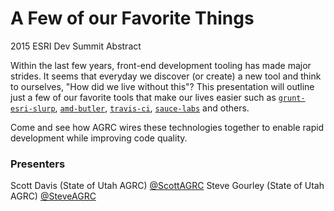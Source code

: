 A Few of our Favorite Things
============================
2015 ESRI Dev Summit Abstract

Within the last few years, front-end development tooling has made major strides. It seems that everyday we discover (or create) a new tool and think to ourselves, "How did we live without this"? This presentation will outline just a few of our favorite tools that make our lives easier such as [`grunt-esri-slurp`](https://github.com/steveoh/grunt-esri-slurp), [`amd-butler`](https://github.com/agrc/AmdButler), [`travis-ci`](https://travis-ci.org/), [`sauce-labs`](https://saucelabs.com/) and others.

Come and see how AGRC wires these technologies together to enable rapid development while improving code quality.


### Presenters
Scott Davis (State of Utah AGRC) [@ScottAGRC](https://twitter.com/ScottAGRC)
Steve Gourley (State of Utah AGRC) [@SteveAGRC](https://twitter.com/SteveAGRC)
